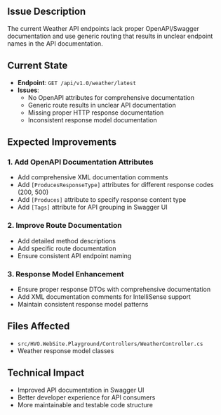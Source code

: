 ## Issue Description

The current Weather API endpoints lack proper OpenAPI/Swagger documentation and use generic routing that results in unclear endpoint names in the API documentation.

## Current State
- **Endpoint**: `GET /api/v1.0/weather/latest`
- **Issues**: 
  - No OpenAPI attributes for comprehensive documentation
  - Generic route results in unclear API documentation
  - Missing proper HTTP response documentation
  - Inconsistent response model documentation

## Expected Improvements

### 1. Add OpenAPI Documentation Attributes
- Add comprehensive XML documentation comments
- Add `[ProducesResponseType]` attributes for different response codes (200, 500)
- Add `[Produces]` attribute to specify response content type
- Add `[Tags]` attribute for API grouping in Swagger UI

### 2. Improve Route Documentation
- Add detailed method descriptions
- Add specific route documentation
- Ensure consistent API endpoint naming

### 3. Response Model Enhancement
- Ensure proper response DTOs with comprehensive documentation
- Add XML documentation comments for IntelliSense support
- Maintain consistent response model patterns

## Files Affected
- `src/HVO.WebSite.Playground/Controllers/WeatherController.cs`
- Weather response model classes

## Technical Impact
- Improved API documentation in Swagger UI
- Better developer experience for API consumers
- More maintainable and testable code structure
